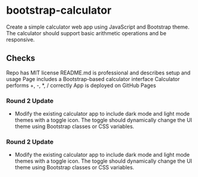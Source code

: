 # bootstrap-calculator

Create a simple calculator web app using JavaScript and Bootstrap theme. The calculator should support basic arithmetic operations and be responsive.

## Checks
Repo has MIT license
README.md is professional and describes setup and usage
Page includes a Bootstrap-based calculator interface
Calculator performs +, -, *, / correctly
App is deployed on GitHub Pages

### Round 2 Update
- Modify the existing calculator app to include dark mode and light mode themes with a toggle icon. The toggle should dynamically change the UI theme using Bootstrap classes or CSS variables.


### Round 2 Update
- Modify the existing calculator app to include dark mode and light mode themes with a toggle icon. The toggle should dynamically change the UI theme using Bootstrap classes or CSS variables.
